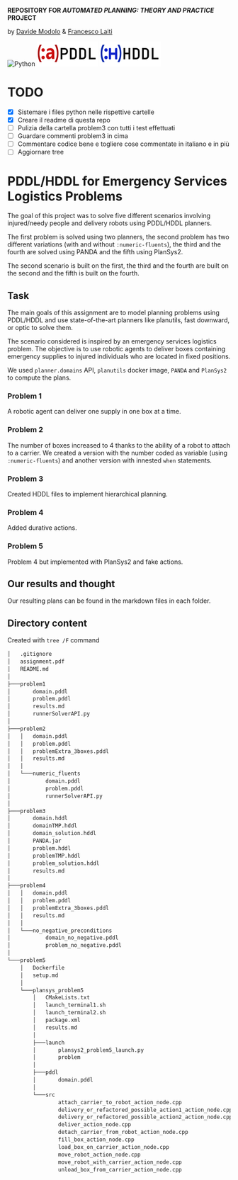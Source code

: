 **REPOSITORY FOR _AUTOMATED PLANNING: THEORY AND PRACTICE_ PROJECT**

by [Davide Modolo](https://github.com/davidemodolo/) & [Francesco Laiti](https://github.com/laitifranz)

![Python](https://img.shields.io/badge/python-3670A0?style=for-the-badge&logo=python&logoColor=ffdd54) ![PDDL](https://raw.githubusercontent.com/davidemodolo/PDDL_SVG_Icons/c978884225eca6e5e887515b6db818f94ac3cd0a/pddl.svg) ![HDDL](https://raw.githubusercontent.com/davidemodolo/PDDL_SVG_Icons/c978884225eca6e5e887515b6db818f94ac3cd0a/hddl.svg)
# TODO
- [x] Sistemare i files python nelle rispettive cartelle
- [x] Creare il readme di questa repo
- [ ] Pulizia della cartella problem3 con tutti i test effettuati
- [ ] Guardare commenti problem3 in cima
- [ ] Commentare codice bene e togliere cose commentate in italiano e in più
- [ ] Aggiornare tree

# PDDL/HDDL for Emergency Services Logistics Problems

The goal of this project was to solve five different scenarios involving injured/needy people and delivery robots using PDDL/HDDL planners.

The first problem is solved using two planners, the second problem has two different variations (with and without `:numeric-fluents`), the third and the fourth are solved using PANDA and the fifth using PlanSys2.

The second scenario is built on the first, the third and the fourth are built on the second and the fifth is built on the fourth.

## Task

The main goals of this assignment are to model planning problems using PDDL/HDDL and use state-of-the-art planners like planutils, fast downward, or optic to solve them.

The scenario considered is inspired by an emergency services logistics problem. The objective is to use robotic agents to deliver boxes containing emergency supplies to injured individuals who are located in fixed positions.

We used `planner.domains` API, `planutils` docker image, `PANDA` and `PlanSys2` to compute the plans.

### Problem 1

A robotic agent can deliver one supply in one box at a time.

### Problem 2

The number of boxes increased to 4 thanks to the ability of a robot to attach to a carrier. We created a version with the number coded as variable (using `:numeric-fluents`) and another version with innested `when` statements.

### Problem 3

Created HDDL files to implement hierarchical planning.

### Problem 4

Added durative actions.

### Problem 5

Problem 4 but implemented with PlanSys2 and fake actions.

## Our results and thought

Our resulting plans can be found in the markdown files in each folder.

## Directory content

Created with `tree /F` command

```bash
│   .gitignore
│   assignment.pdf
│   README.md
│
├───problem1
│       domain.pddl
│       problem.pddl
│       results.md
│       runnerSolverAPI.py
│
├───problem2
│   │   domain.pddl
│   │   problem.pddl
│   │   problemExtra_3boxes.pddl
│   │   results.md
│   │
│   └───numeric_fluents
│           domain.pddl
│           problem.pddl
│           runnerSolverAPI.py
│
├───problem3
│       domain.hddl
│       domainTMP.hddl
│       domain_solution.hddl
│       PANDA.jar
│       problem.hddl
│       problemTMP.hddl
│       problem_solution.hddl
│       results.md
│
├───problem4
│   │   domain.pddl
│   │   problem.pddl
│   │   problemExtra_3boxes.pddl
│   │   results.md
│   │
│   └───no_negative_preconditions
│           domain_no_negative.pddl
│           problem_no_negative.pddl
│
└───problem5
    │   Dockerfile
    │   setup.md
    │
    └───plansys_problem5
        │   CMakeLists.txt
        │   launch_terminal1.sh
        │   launch_terminal2.sh
        │   package.xml
        │   results.md
        │
        ├───launch
        │       plansys2_problem5_launch.py
        │       problem
        │
        ├───pddl
        │       domain.pddl
        │
        └───src
                attach_carrier_to_robot_action_node.cpp
                delivery_or_refactored_possible_action1_action_node.cpp
                delivery_or_refactored_possible_action2_action_node.cpp
                deliver_action_node.cpp
                detach_carrier_from_robot_action_node.cpp
                fill_box_action_node.cpp
                load_box_on_carrier_action_node.cpp
                move_robot_action_node.cpp
                move_robot_with_carrier_action_node.cpp
                unload_box_from_carrier_action_node.cpp

```